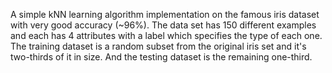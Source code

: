 A simple kNN learning algorithm implementation on the famous iris dataset with  very good accuracy (~96%).
The data set has 150 different examples and each has 4 attributes with a label which specifies the type of each one.
The training dataset is a random subset from the original iris set and it's two-thirds of it in  size. And the testing dataset is the remaining one-third.
